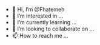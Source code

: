 - 👋 Hi, I’m @Fhatemeh
- 👀 I’m interested in ...
- 🌱 I’m currently learning ...
- 💞️ I’m looking to collaborate on ...
- 📫 How to reach me ...

<!---
Fhatemeh/Fhatemeh is a ✨ special ✨ repository because its `README.md` (this file) appears on your GitHub profile.
You can click the Preview link to take a look at your changes.
--->
